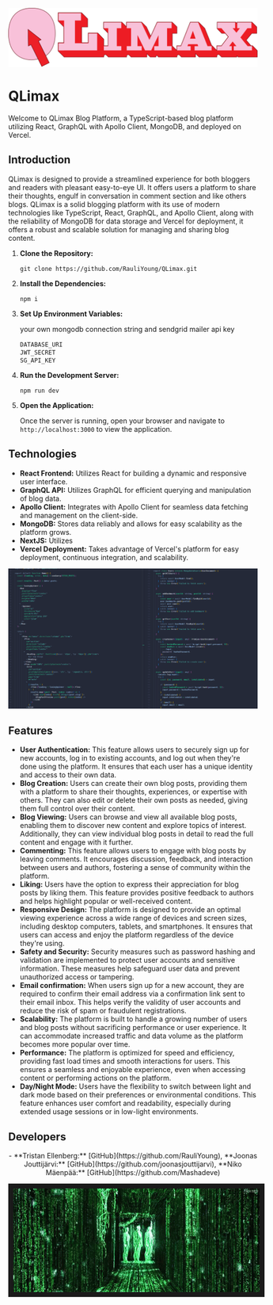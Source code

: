 ![QLimax Logo](public/qlimax2.svg)

# QLimax

Welcome to QLimax Blog Platform, a TypeScript-based blog platform utilizing React, GraphQL with Apollo Client, MongoDB, and deployed on Vercel.

## Introduction

QLimax is designed to provide a streamlined experience for both bloggers and readers with pleasant easy-to-eye UI. It offers users a platform to share their thoughts, engulf in conversation in comment section and like others blogs. QLimax is a solid blogging platform with its use of modern technologies like TypeScript, React, GraphQL, and Apollo Client, along with the reliability of MongoDB for data storage and Vercel for deployment, it offers a robust and scalable solution for managing and sharing blog content.

1. **Clone the Repository:**

   ```
   git clone https://github.com/RauliYoung/QLimax.git
   ```

2. **Install the Dependencies:**

   ```
   npm i
   ```

3. **Set Up Environment Variables:**

   your own mongodb connection string and sendgrid mailer api key

   ```
   DATABASE_URI
   JWT_SECRET
   SG_API_KEY
   ```

4. **Run the Development Server:**

   ```
   npm run dev
   ```

5. **Open the Application:**

   Once the server is running, open your browser and navigate to `http://localhost:3000` to view the application.

## Technologies

- **React Frontend:** Utilizes React for building a dynamic and responsive user interface.
- **GraphQL API:** Utilizes GraphQL for efficient querying and manipulation of blog data.
- **Apollo Client:** Integrates with Apollo Client for seamless data fetching and management on the client-side.
- **MongoDB:** Stores data reliably and allows for easy scalability as the platform grows.
- **NextJS:** Utilizes
- **Vercel Deployment:** Takes advantage of Vercel's platform for easy deployment, continuous integration, and scalability.

![Code example](photo/readme_code_example.png)

## Features

- **User Authentication:** This feature allows users to securely sign up for new accounts, log in to existing accounts, and log out when they're done using the platform. It ensures that each user has a unique identity and access to their own data.
- **Blog Creation:** Users can create their own blog posts, providing them with a platform to share their thoughts, experiences, or expertise with others. They can also edit or delete their own posts as needed, giving them full control over their content.
- **Blog Viewing:** Users can browse and view all available blog posts, enabling them to discover new content and explore topics of interest. Additionally, they can view individual blog posts in detail to read the full content and engage with it further.
- **Commenting:** This feature allows users to engage with blog posts by leaving comments. It encourages discussion, feedback, and interaction between users and authors, fostering a sense of community within the platform.
- **Liking:** Users have the option to express their appreciation for blog posts by liking them. This feature provides positive feedback to authors and helps highlight popular or well-received content.
- **Responsive Design:** The platform is designed to provide an optimal viewing experience across a wide range of devices and screen sizes, including desktop computers, tablets, and smartphones. It ensures that users can access and enjoy the platform regardless of the device they're using.
- **Safety and Security:** Security measures such as password hashing and validation are implemented to protect user accounts and sensitive information. These measures help safeguard user data and prevent unauthorized access or tampering.
- **Email confirmation:** When users sign up for a new account, they are required to confirm their email address via a confirmation link sent to their email inbox. This helps verify the validity of user accounts and reduce the risk of spam or fraudulent registrations.
- **Scalability:** The platform is built to handle a growing number of users and blog posts without sacrificing performance or user experience. It can accommodate increased traffic and data volume as the platform becomes more popular over time.
- **Performance:** The platform is optimized for speed and efficiency, providing fast load times and smooth interactions for users. This ensures a seamless and enjoyable experience, even when accessing content or performing actions on the platform.
- **Day/Night Mode:** Users have the flexibility to switch between light and dark mode based on their preferences or environmental conditions. This feature enhances user comfort and readability, especially during extended usage sessions or in low-light environments.

## Developers

<center>
- **Tristan Ellenberg:** [GitHub](https://github.com/RauliYoung), **Joonas Jouttijärvi:** [GitHub](https://github.com/joonasjouttijarvi), **Niko Mäenpää:** [GitHub](https://github.com/Mashadeve)
</center>

<p align="center">
<img src="photo/matrix_tres_amigos.gif" border="10"/>
</p>
